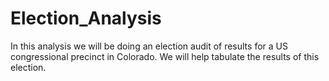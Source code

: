 # Election_Analysis
In this analysis we will be doing an election audit of results for a US congressional precinct in Colorado. We will help tabulate the results of this election. 
